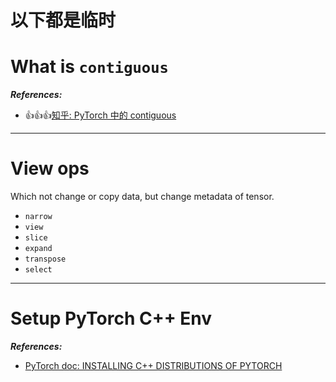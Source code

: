 # 以下都是临时

# What is `contiguous`

**_References:_**

- :thumbsup::thumbsup::thumbsup:[知乎: PyTorch 中的 contiguous](https://zhuanlan.zhihu.com/p/64551412)

---

# View ops

Which not change or copy data, but change metadata of tensor.

- `narrow`
- `view`
- `slice`
- `expand`
- `transpose`
- `select`

---

# Setup PyTorch C++ Env

**_References:_**

- [PyTorch doc: INSTALLING C++ DISTRIBUTIONS OF PYTORCH](https://pytorch.org/cppdocs/installing.html)
